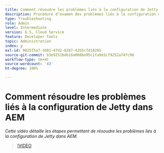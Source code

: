 ```yaml
---
title: Comment résoudre les problèmes liés à la configuration de Jetty dans AEM
description: Procédure d’examen des problèmes liés à la configuration de Jetty.
type: Troubleshooting
role: Admin
level: Intermediate
version: 6.5, Cloud Service
feature: Developer Tools
topic: Administration
index: y
exl-id: 9025f5a7-1602-47d2-8287-42b5cfd18265
source-git-commit: b3e9251bdb18a008be95c1fa9e5c79252a74fc98
workflow-type: tm+mt
source-wordcount: '43'
ht-degree: 100%

---
```


# Comment résoudre les problèmes liés à la configuration de Jetty dans AEM

*Cette vidéo détaille les étapes permettant de résoudre les problèmes liés à la configuration de Jetty dans AEM.*

>[!VIDEO](https://video.tv.adobe.com/v/335470?quality=12&learn=on)
